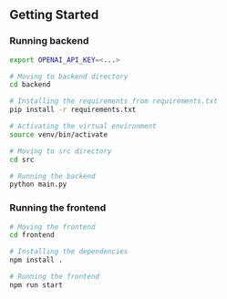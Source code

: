 


## Getting Started 

### Running backend 

```bash
export OPENAI_API_KEY=<...>

# Moving to backend directory
cd backend  

# Installing the requirements from requirements.txt
pip install -r requirements.txt 

# Activating the virtual environment 
source venv/bin/activate 

# Moving to src directory
cd src  

# Running the backend
python main.py 
```

### Running the frontend 

```bash
# Moving the frontend 
cd frontend 

# Installing the dependencies 
npm install . 

# Running the frontend  
npm run start 
```
